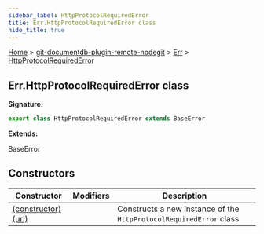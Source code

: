 ```yaml
---
sidebar_label: HttpProtocolRequiredError
title: Err.HttpProtocolRequiredError class
hide_title: true
---
```


[Home](./index.md) &gt; [git-documentdb-plugin-remote-nodegit](./git-documentdb-plugin-remote-nodegit.md) &gt; [Err](./git-documentdb-plugin-remote-nodegit.err.md) &gt; [HttpProtocolRequiredError](./git-documentdb-plugin-remote-nodegit.err.httpprotocolrequirederror.md)

## Err.HttpProtocolRequiredError class


<b>Signature:</b>

```typescript
export class HttpProtocolRequiredError extends BaseError 
```
<b>Extends:</b>

BaseError

## Constructors

|  Constructor | Modifiers | Description |
|  --- | --- | --- |
|  [(constructor)(url)](./git-documentdb-plugin-remote-nodegit.err.httpprotocolrequirederror._constructor_.md) |  | Constructs a new instance of the <code>HttpProtocolRequiredError</code> class |

